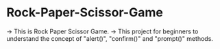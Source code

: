 # Rock-Paper-Scissor-Game
-> This is Rock Paper Scissor Game.
-> This project for beginners to understand the concept of "alert()", "confirm()" and "prompt()" methods.
